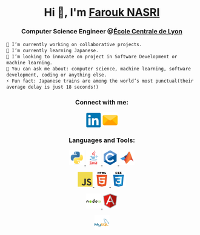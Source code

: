 <h1 align="center">Hi 👋, I'm <a href="https://www.linkedin.com/in/farouk-nasri-8639271b5/?locale=en_US" target="_blank">Farouk NASRI</a></h1>
<h3 align="center">Computer Science Engineer @<a href="https://www.ec-lyon.fr" target="_blank">École Centrale de Lyon</a></h3>


    🔭 I’m currently working on collaborative projects.
    🌱 I’m currently learning Japanese.
    🤔 I’m looking to innovate on project in Software Development or machine learning.
    💬 You can ask me about: computer science, machine learning, software development, coding or anything else. 
    ⚡ Fun fact: Japanese trains are among the world’s most punctual(their average delay is just 18 seconds!)

<h3 align="center">Connect with me:</h3>
<div align="center">
  <a href="https://www.linkedin.com/in/farouk-nasri-8639271b5/?locale=en_US" target="_blank"><img align="center" src="svg_icons/linkedin-original.svg" alt="linkedin_farouk_nasri" width="40" /></a>
  <a href="mailto: farouk.nasri@auditeur.ec-lyon.fr"><img align="center" src="svg_icons/email.svg" alt="email_farouk_nasri" height="40" width="40" /></a>
</div>


<h3 align="center">Languages and Tools:</h3>
<div align="center"> 
  <!--   Code -->
  <a href="https://www.python.org" target="_blank"> <img src="svg_icons/python-original.svg" alt="python" width="40" height="40"/> </a> 
  <a href="https://www.java.com" target="_blank"> <img src="svg_icons/java-original-wordmark.svg" alt="java" width="40" height="40"/> </a> 
  <a href="https://cplusplus.com/" target="_blank"> <img src="svg_icons/c-original.svg" alt="C++" width="40" height="40"/> </a> 
  <a href="https://mathworks.com" target="_blank"> <img src="svg_icons/matlab-original.svg" alt="matlab" width="40" height="40"/> </a> 
  
  
  
  <!-- Frontend -->
  <a href="https://developer.mozilla.org/en-US/docs/Web/JavaScript" target="_blank"> <img src="svg_icons/javascript-original.svg" alt="javascript" width="40" height="40"/> </a>
  <a href="https://www.w3.org/html/" target="_blank"> <img src="svg_icons/html5-original-wordmark.svg" alt="html5" width="40" height="40"/> </a>
  <a href="https://www.w3schools.com/css/" target="_blank"> <img src="svg_icons/css3-original-wordmark.svg" alt="css3" width="40" height="40"/> </a>
  
   
  
  <!-- Frameworks -->
  <a href="https://nodejs.org" target="_blank"> <img src="svg_icons/nodejs-original-wordmark.svg" alt="nodejs" width="40" height="40"/> </a> 
  <a href="https://angular.io" target="_blank">  <img src="svg_icons/angularjs-original.svg" alt="angular" width="40" height="40"/> </a> 
  
   
  <!-- Databases -->
  <a href="https://www.mysql.com/" target="_blank"> <img src="svg_icons/mysql-original-wordmark.svg" alt="mysql" width="40" height="40"/> </a>
  

 </div>
